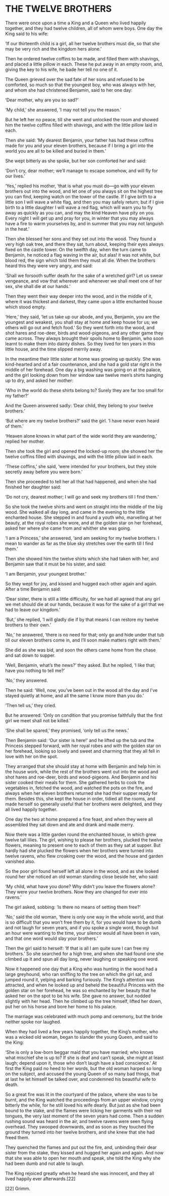 # THE TWELVE BROTHERS


There were once upon a time a King and a Queen who lived happily
together, and they had twelve children, all of whom were boys. One day
the King said to his wife:

‘If our thirteenth child is a girl, all her twelve brothers must die,
so that she may be very rich and the kingdom hers alone.’

Then he ordered twelve coffins to be made, and filled them with
shavings, and placed a little pillow in each. These he put away in an
empty room, and, giving the key to his wife, he bade her tell no one of
it.

The Queen grieved over the sad fate of her sons and refused to be
comforted, so much so that the youngest boy, who was always with her,
and whom she had christened Benjamin, said to her one day:

‘Dear mother, why are you so sad?’

‘My child,’ she answered, ‘I may not tell you the reason.’

But he left her no peace, till she went and unlocked the room and
showed him the twelve coffins filled with shavings, and with the little
pillow laid in each.

Then she said: ‘My dearest Benjamin, your father has had these coffins
made for you and your eleven brothers, because if I bring a girl into
the world you are all to be killed and buried in them.’

She wept bitterly as she spoke, but her son comforted her and said:

‘Don’t cry, dear mother; we’ll manage to escape somehow, and will fly
for our lives.’

‘Yes,’ replied his mother, ‘that is what you must do—go with your
eleven brothers out into the wood, and let one of you always sit on the
highest tree you can find, keeping watch on the tower of the castle. If
I give birth to a little son I will wave a white flag, and then you may
safely return; but if I give birth to a little daughter I will wave a
red flag, which will warn you to fly away as quickly as you can, and
may the kind Heaven have pity on you. Every night I will get up and
pray for you, in winter that you may always have a fire to warm
yourselves by, and in summer that you may not languish in the heat.’

Then she blessed her sons and they set out into the wood. They found a
very high oak tree, and there they sat, turn about, keeping their eyes
always fixed on the castle tower. On the twelfth day, when the turn
came to Benjamin, he noticed a flag waving in the air, but alas! it was
not white, but blood red, the sign which told them they must all die.
When the brothers heard this they were very angry, and said:

‘Shall we forsooth suffer death for the sake of a wretched girl? Let us
swear vengeance, and vow that wherever and whenever we shall meet one
of her sex, she shall die at our hands.’

Then they went their way deeper into the wood, and in the middle of it,
where it was thickest and darkest, they came upon a little enchanted
house which stood empty.

‘Here,’ they said, ‘let us take up our abode, and you, Benjamin, you
are the youngest and weakest, you shall stay at home and keep house for
us; we others will go out and fetch food.’ So they went forth into the
wood, and shot hares and roe-deer, birds and wood-pigeons, and any
other game they came across. They always brought their spoils home to
Benjamin, who soon learnt to make them into dainty dishes. So they
lived for ten years in this little house, and the time slipped merrily
away.

In the meantime their little sister at home was growing up quickly. She
was kind-hearted and of a fair countenance, and she had a gold star
right in the middle of her forehead. One day a big washing was going on
at the palace, and the girl looking down from her window saw twelve
men’s shirts hanging up to dry, and asked her mother:

‘Who in the world do these shirts belong to? Surely they are far too
small for my father?’

And the Queen answered sadly: ‘Dear child, they belong to your twelve
brothers.’

‘But where are my twelve brothers?’ said the girl. ‘I have never even
heard of them.’

‘Heaven alone knows in what part of the wide world they are wandering,’
replied her mother.

Then she took the girl and opened the locked-up room; she showed her
the twelve coffins filled with shavings, and with the little pillow
laid in each.

‘These coffins,’ she said, ‘were intended for your brothers, but they
stole secretly away before you were born.’

Then she proceeded to tell her all that had happened, and when she had
finished her daughter said:

‘Do not cry, dearest mother; I will go and seek my brothers till I find
them.’

So she took the twelve shirts and went on straight into the middle of
the big wood. She walked all day long, and came in the evening to the
little enchanted house. She stepped in and found a youth who,
marvelling at her beauty, at the royal robes she wore, and at the
golden star on her forehead, asked her where she came from and whither
she was going.

‘I am a Princess,’ she answered, ‘and am seeking for my twelve
brothers. I mean to wander as far as the blue sky stretches over the
earth till I find them.’

Then she showed him the twelve shirts which she had taken with her, and
Benjamin saw that it must be his sister, and said:

‘I am Benjamin, your youngest brother.’

So they wept for joy, and kissed and hugged each other again and again.
After a time Benjamin said:

‘Dear sister, there is still a little difficulty, for we had all agreed
that any girl we met should die at our hands, because it was for the
sake of a girl that we had to leave our kingdom.’

‘But,’ she replied, ‘I will gladly die if by that means I can restore
my twelve brothers to their own.’

‘No,’ he answered, ‘there is no need for that; only go and hide under
that tub till our eleven brothers come in, and I’ll soon make matters
right with them.’

She did as she was bid, and soon the others came home from the chase
and sat down to supper.

‘Well, Benjamin, what’s the news?’ they asked. But he replied, ‘I like
that; have you nothing to tell me?’

‘No,’ they answered.

Then he said: ‘Well, now, you’ve been out in the wood all the day and
I’ve stayed quietly at home, and all the same I know more than you do.’

‘Then tell us,’ they cried.

But he answered: ‘Only on condition that you promise faithfully that
the first girl we meet shall not be killed.’

‘She shall be spared,’ they promised, ‘only tell us the news.’

Then Benjamin said: ‘Our sister is here!’ and he lifted up the tub and
the Princess stepped forward, with her royal robes and with the golden
star on her forehead, looking so lovely and sweet and charming that
they all fell in love with her on the spot.

They arranged that she should stay at home with Benjamin and help him
in the house work, while the rest of the brothers went out into the
wood and shot hares and roe-deer, birds and wood-pigeons. And Benjamin
and his sister cooked their meals for them. She gathered herbs to cook
the vegetables in, fetched the wood, and watched the pots on the fire,
and always when her eleven brothers returned she had their supper ready
for them. Besides this, she kept the house in order, tidied all the
rooms, and made herself so generally useful that her brothers were
delighted, and they all lived happily together.

One day the two at home prepared a fine feast, and when they were all
assembled they sat down and ate and drank and made merry.

Now there was a little garden round the enchanted house, in which grew
twelve tall lilies. The girl, wishing to please her brothers, plucked
the twelve flowers, meaning to present one to each of them as they sat
at supper. But hardly had she plucked the flowers when her brothers
were turned into twelve ravens, who flew croaking over the wood, and
the house and garden vanished also.

So the poor girl found herself left all alone in the wood, and as she
looked round her she noticed an old woman standing close beside her,
who said:

‘My child, what have you done? Why didn’t you leave the flowers alone?
They were your twelve brothers. Now they are changed for ever into
ravens.’

The girl asked, sobbing: ‘Is there no means of setting them free?’

‘No,’ said the old woman, ‘there is only one way in the whole world,
and that is so difficult that you won’t free them by it, for you would
have to be dumb and not laugh for seven years, and if you spoke a
single word, though but an hour were wanting to the time, your silence
would all have been in vain, and that one word would slay your
brothers.’

Then the girl said to herself: ‘If that is all I am quite sure I can
free my brothers.’ So she searched for a high tree, and when she had
found one she climbed up it and spun all day long, never laughing or
speaking one word.

Now it happened one day that a King who was hunting in the wood had a
large greyhound, who ran sniffing to the tree on which the girl sat,
and jumped round it, yelping and barking furiously. The King’s
attention was attracted, and when he looked up and beheld the beautiful
Princess with the golden star on her forehead, he was so enchanted by
her beauty that he asked her on the spot to be his wife. She gave no
answer, but nodded slightly with her head. Then he climbed up the tree
himself, lifted her down, put her on his horse and bore her home to his
palace.

The marriage was celebrated with much pomp and ceremony, but the bride
neither spoke nor laughed.

When they had lived a few years happily together, the King’s mother,
who was a wicked old woman, began to slander the young Queen, and said
to the King:

‘She is only a low-born beggar maid that you have married; who knows
what mischief she is up to? If she is deaf and can’t speak, she might
at least laugh; depend upon it, those who don’t laugh have a bad
conscience.’ At first the King paid no heed to her words, but the old
woman harped so long on the subject, and accused the young Queen of so
many bad things, that at last he let himself be talked over, and
condemned his beautiful wife to death.

So a great fire was lit in the courtyard of the palace, where she was
to be burnt, and the King watched the proceedings from an upper window,
crying bitterly the while, for he still loved his wife dearly. But just
as she had been bound to the stake, and the flames were licking her
garments with their red tongues, the very last moment of the seven
years had come. Then a sudden rushing sound was heard in the air, and
twelve ravens were seen flying overhead. They swooped downwards, and as
soon as they touched the ground they turned into her twelve brothers,
and she knew that she had freed them.

They quenched the flames and put out the fire, and, unbinding their
dear sister from the stake, they kissed and hugged her again and again.
And now that she was able to open her mouth and speak, she told the
King why she had been dumb and not able to laugh.

The King rejoiced greatly when he heard she was innocent, and they all
lived happily ever afterwards.[22]

 [22] Grimm.


